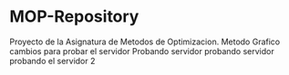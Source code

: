 # MOP-Repository
Proyecto de la Asignatura de Metodos de Optimizacion.
Metodo Grafico
cambios para probar el servidor
Probando servidor
probando servidor
probando el servidor 2